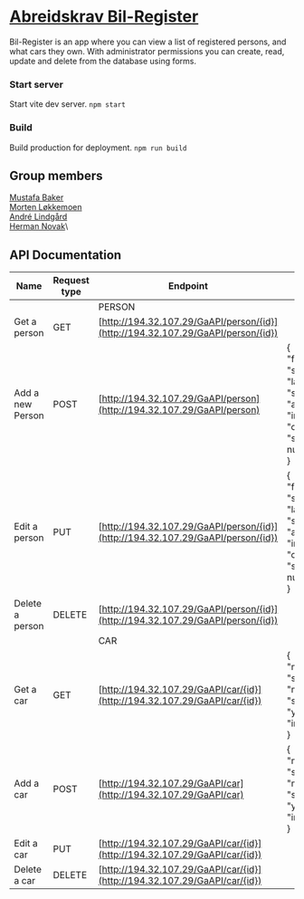 # [Abreidskrav Bil-Register](https://gokstadakademiet.itslearning.com/ContentArea/ContentArea.aspx?LocationID=37&LocationType=1&ElementID=11696)

Bil-Register is an app where you can view a list of registered persons, and what cars they own.
With administrator permissions you can create, read, update and delete from the database using forms.

### Start server

Start vite dev server.
`npm start`

### Build

Build production for deployment.
`npm run build`

## Group members

[Mustafa Baker](https://github.com/mobak88)\
[Morten Løkkemoen](https://github.com/mortenlokkemoen)\
[André Lindgård](https://github.com/Lindgard)\
[Herman Novak](https://github.com/hernok)\

## API Documentation

| Name             | Request type | Endpoint                                                                         | Body                                                                                                                               |
| ---------------- | ------------ | -------------------------------------------------------------------------------- | ---------------------------------------------------------------------------------------------------------------------------------- |
|                  |              | PERSON                                                                           |                                                                                                                                    |
| Get a person     | GET          | [http://194.32.107.29/GaAPI/person/{id}](http://194.32.107.29/GaAPI/person/{id}) |                                                                                                                                    |
| Add a new Person | POST         | [http://194.32.107.29/GaAPI/person](http://194.32.107.29/GaAPI/person)           | { <br /> "firstName": "string", <br /> "lastName": "string, <br /> "age": "integer", <br /> "carsOwned": "string" or null <br /> } |
| Edit a person    | PUT          | [http://194.32.107.29/GaAPI/person/{id}](http://194.32.107.29/GaAPI/person/{id}) | { <br /> "firstName": "string", <br /> "lastName": "string, <br /> "age": "integer", <br /> "carsOwned": "string" or null <br /> } |
| Delete a person  | DELETE       | [http://194.32.107.29/GaAPI/person/{id}](http://194.32.107.29/GaAPI/person/{id}) |                                                                                                                                    |
|                  |              | CAR                                                                              |                                                                                                                                    |
| Get a car        | GET          | [http://194.32.107.29/GaAPI/car/{id}](http://194.32.107.29/GaAPI/car/{id})       | { <br /> "make": "string", <br /> "model": "string", <br /> "year": "integer" <br /> }                                             |
| Add a car        | POST         | [http://194.32.107.29/GaAPI/car](http://194.32.107.29/GaAPI/car)                 | { <br /> "make": "string", <br /> "model": "string", <br /> "year": "integer" <br /> }                                             |
| Edit a car       | PUT          | [http://194.32.107.29/GaAPI/car/{id}](http://194.32.107.29/GaAPI/car/{id})       |                                                                                                                                    |
| Delete a car     | DELETE       | [http://194.32.107.29/GaAPI/car/{id}](http://194.32.107.29/GaAPI/car/{id})       |                                                                                                                                    |
